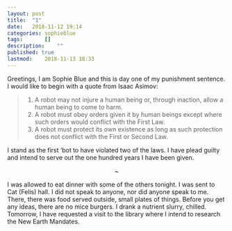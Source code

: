 ```yaml
---
layout: post
title: 	"1"
date:	2018-11-12 19:14
categories:	sophieblue
tags:		[] 
description: 	""
published: true
lastmod:	2018-11-13 18:33
---
```


Greetings, I am Sophie Blue and this is day one of my punishment sentence. I would like to begin with a quote from Isaac Asimov:

> 1. A robot may not injure a human being or, through inaction, allow a human being to come to harm.
> 2. A robot must obey orders given it by human beings except where such orders would conflict with the First Law.
> 3. A robot must protect its own existence as long as such protection does not conflict with the First or Second Law.

I stand as the first ‘bot to have violated two of the laws. I have plead guilty and intend to serve out the one hundred years I have been given. 

<center>~</center>

I was allowed to eat dinner with some of the others tonight. I was sent to Cat (Felis) hall. I did not speak to anyone, nor did anyone speak to me. There, there was food served outside, small plates of things. Before you get any ideas, there are no mice burgers. I drank a nutrient slurry, chilled. Tomorrow, I have requested a visit to the library where I intend to research the New Earth Mandates.

